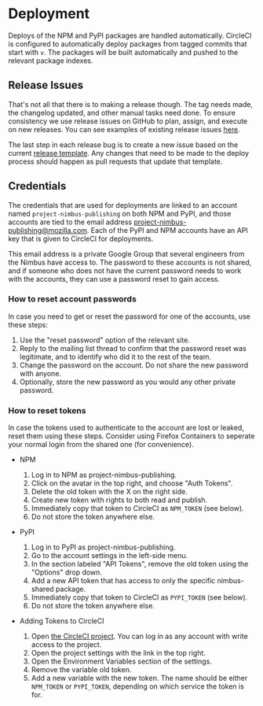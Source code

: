 # Deployment

Deploys of the NPM and PyPI packages are handled automatically. CircleCI is configured to
automatically deploy packages from tagged commits that start with `v`. The packages will be built
automatically and pushed to the relevant package indexes.

## Release Issues

That's not all that there is to making a release though. The tag needs made, the changelog updated,
and other manual tasks need done. To ensure consistency we use release issues on GitHub to plan,
assign, and execute on new releases. You can see examples of existing release issues
[here][release issues].

The last step in each release bug is to create a new issue based on the current [release
template][]. Any changes that need to be made to the deploy process should happen as pull requests
that update that template.

[release issues]:
  https://github.com/mozilla/nimbus-shared/issues?q=is%3Aissue+label%3Areleases+sort%3Acreated-desc
[release template]:
  https://github.com/mozilla/nimbus-shared/issues/new?assignees=&labels=&template=release-checklist.md&title=Release+VERSION

## Credentials

The credentials that are used for deployments are linked to an account named
`project-nimbus-publishing` on both NPM and PyPI, and those accounts are tied to the email address
project-nimbus-publishing@mozilla.com. Each of the PyPI and NPM accounts have an API key that is
given to CircleCI for deployments.

This email address is a private Google Group that several engineers from the Nimbus have access to.
The password to these accounts is not shared, and if someone who does not have the current password
needs to work with the accounts, they can use a password reset to gain access.

### How to reset account passwords

In case you need to get or reset the password for one of the accounts, use these steps:

1. Use the "reset password" option of the relevant site.
2. Reply to the mailing list thread to confirm that the password reset was legitimate, and to
   identify who did it to the rest of the team.
3. Change the password on the account. Do not share the new password with anyone.
4. Optionally, store the new password as you would any other private password.

### How to reset tokens

In case the tokens used to authenticate to the account are lost or leaked, reset them using these
steps. Consider using Firefox Containers to seperate your normal login from the shared one (for
convenience).

- NPM

  1. Log in to NPM as project-nimbus-publishing.
  2. Click on the avatar in the top right, and choose "Auth Tokens".
  3. Delete the old token with the X on the right side.
  4. Create new token with rights to both read and publish.
  5. Immediately copy that token to CircleCI as `NPM_TOKEN` (see below).
  6. Do not store the token anywhere else.

- PyPI

  1. Log in to PyPI as project-nimbus-publishing.
  2. Go to the account settings in the left-side menu.
  3. In the section labeled "API Tokens", remove the old token using the "Options" drop down.
  4. Add a new API token that has access to only the specific nimbus-shared package.
  5. Immediately copy that token to CircleCI as `PYPI_TOKEN` (see below).
  6. Do not store the token anywhere else.

- Adding Tokens to CircleCI
  1. Open [the CircleCI project][]. You can log in as any account with write access to the project.
  2. Open the project settings with the link in the top right.
  3. Open the Environment Variables section of the settings.
  4. Remove the variable old token.
  5. Add a new variable with the new token. The name should be either `NPM_TOKEN` or `PYPI_TOKEN`,
     depending on which service the token is for.

[the circleci project]: https://app.circleci.com/pipelines/github/mozilla/nimbus-shared
